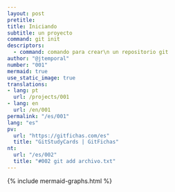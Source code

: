 ```yaml
---
layout: post
pretitle:
title: Iniciando
subtitle: un proyecto
command: git init
descriptors:
  - command: comando para crear\n un repositorio git
author: "@jtemporal"
number: "001"
mermaid: true
use_static_image: true
translations:
- lang: pt
  url: /projects/001
- lang: en
  url: /en/001
permalink: "/es/001"
lang: "es"
pv:
  url: "https://gitfichas.com/es"
  title: "GitStudyCards | GitFichas"
nt:
  url: "/es/002"
  title: "#002 git add archivo.txt"
---
```


{% include mermaid-graphs.html %}

